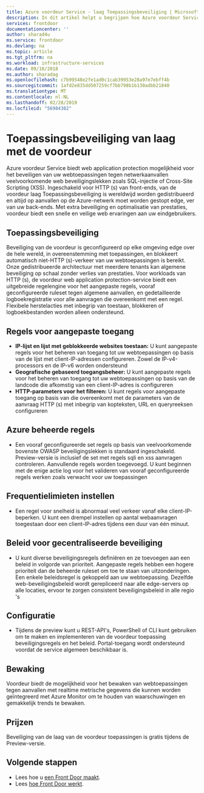 ```yaml
---
title: Azure voordeur Service - laag Toepassingsbeveiliging | Microsoft Docs
description: In dit artikel helpt u begrijpen hoe Azure voordeur Service kunt beschermen en beveiligen van uw back-ends
services: frontdoor
documentationcenter: ''
author: sharad4u
ms.service: frontdoor
ms.devlang: na
ms.topic: article
ms.tgt_pltfrm: na
ms.workload: infrastructure-services
ms.date: 09/10/2018
ms.author: sharadag
ms.openlocfilehash: c7b99548e2fe1ad0c1cab39953e28a97e7ebff4b
ms.sourcegitcommit: 1afd2e835dd507259cf7bb798b1b130adbb21840
ms.translationtype: MT
ms.contentlocale: nl-NL
ms.lasthandoff: 02/28/2019
ms.locfileid: "56984382"
---
```

# <a name="application-layer-security-with-front-door"></a>Toepassingsbeveiliging van laag met de voordeur
Azure voordeur Service biedt web application protection mogelijkheid voor het beveiligen van uw webtoepassingen tegen netwerkaanvallen veelvoorkomende web beveiligingslekken zoals SQL-injectie of Cross-Site Scripting (XSS). Ingeschakeld voor HTTP (s) van front-ends, van de voordeur laag Toepassingsbeveiliging is wereldwijd worden gedistribueerd en altijd op aanvallen op de Azure-netwerk moet worden gestopt edge, ver van uw back-ends. Met extra beveiliging en optimalisatie van prestaties, voordeur biedt een snelle en veilige web ervaringen aan uw eindgebruikers.

## <a name="application-protection"></a>Toepassingsbeveiliging
Beveiliging van de voordeur is geconfigureerd op elke omgeving edge over de hele wereld, in overeenstemming met toepassingen, en blokkeert automatisch niet-HTTP (s)-verkeer van uw webtoepassingen is bereikt. Onze gedistribueerde architectuur met meerdere tenants kan algemene beveiliging op schaal zonder verlies van prestaties. Voor workloads van HTTP (s), de voordeur web application protection-service biedt een uitgebreide regelengine voor het aangepaste regels, vooraf geconfigureerde ruleset tegen algemene aanvallen, en gedetailleerde logboekregistratie voor alle aanvragen die overeenkomt met een regel. Flexibele herstelacties met inbegrip van toestaan, blokkeren of logboekbestanden worden alleen ondersteund.

## <a name="custom-access-control-rules"></a>Regels voor aangepaste toegang
- **IP-lijst en lijst met geblokkeerde websites toestaan:** U kunt aangepaste regels voor het beheren van toegang tot uw webtoepassingen op basis van de lijst met client-IP-adressen configureren. Zowel de IP-v4-processors en de IP-v6 worden ondersteund
- **Geografische gebaseerd toegangsbeheer:** U kunt aangepaste regels voor het beheren van toegang tot uw webtoepassingen op basis van de landcode die afkomstig van een client-IP-adres is configureren
- **HTTP-parameters voor het filteren:** U kunt regels voor aangepaste toegang op basis van die overeenkomt met de parameters van de aanvraag HTTP (s) met inbegrip van kopteksten, URL en queryreeksen configureren

## <a name="azure-managed-rules"></a>Azure beheerde regels
- Een vooraf geconfigureerde set regels op basis van veelvoorkomende bovenste OWASP beveiligingslekken is standaard ingeschakeld. Preview-versie is inclusief de set met regels sqli en xss aanvragen controleren. Aanvullende regels worden toegevoegd. U kunt beginnen met de enige actie log voor het valideren van vooraf geconfigureerde regels werken zoals verwacht voor uw toepassingen 

## <a name="rate-limiting"></a>Frequentielimieten instellen
- Een regel voor snelheid is abnormaal veel verkeer vanaf elke client-IP-beperken.  U kunt een drempel instellen op aantal webaanvragen toegestaan door een client-IP-adres tijdens een duur van één minuut.

## <a name="centralized-protection-policy"></a>Beleid voor gecentraliseerde beveiliging
- U kunt diverse beveiligingsregels definiëren en ze toevoegen aan een beleid in volgorde van prioriteit. Aangepaste regels hebben een hogere prioriteit dan de beheerde ruleset om toe te staan van uitzonderingen. Een enkele beleidsregel is gekoppeld aan uw webtoepassing.  Dezelfde web-beveiligingsbeleid wordt gerepliceerd naar alle edge-servers op alle locaties, ervoor te zorgen consistent beveiligingsbeleid in alle regio 's

## <a name="configuration"></a>Configuratie
- Tijdens de preview kunt u REST-API's, PowerShell of CLI kunt gebruiken om te maken en implementeren van de voordeur toepassing beveiligingsregels en het beleid. Portal-toegang wordt ondersteund voordat de service algemeen beschikbaar is. 


## <a name="monitoring"></a>Bewaking
Voordeur biedt de mogelijkheid voor het bewaken van webtoepassingen tegen aanvallen met realtime metrische gegevens die kunnen worden geïntegreerd met Azure Monitor om te houden van waarschuwingen en gemakkelijk trends te bewaken.

## <a name="pricing"></a>Prijzen
Beveiliging van de laag van de voordeur toepassingen is gratis tijdens de Preview-versie.


## <a name="next-steps"></a>Volgende stappen

- Lees hoe u [een Front Door maakt](quickstart-create-front-door.md).
- Lees [hoe Front Door werkt](front-door-routing-architecture.md).
